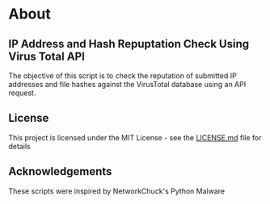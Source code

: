 # About

## IP Address and Hash Repuptation Check Using Virus Total API
The objective of this script is to check the reputation of submitted IP addresses and file hashes against the VirusTotal database using an API request.

## License
This project is licensed under the MIT License - see the [LICENSE.md](https://github.com/DaveRoppo/Cyber-Security/blob/main/LICENSE) file for details

## Acknowledgements 
These scripts were inspired by NetworkChuck's Python Malware 
